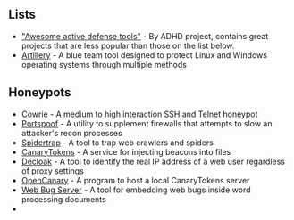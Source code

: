 ## Lists
  - ["Awesome active defense tools"](https://github.com/adhdproject/awesome-active-defense#related-lists) - By ADHD project, contains great projects that are less popular than those on the list below.
  - [Artillery](https://github.com/BinaryDefense/artillery) - A blue team tool designed to protect Linux and Windows operating systems through multiple methods
## Honeypots
  - [Cowrie](https://github.com/adhdproject/cowrie) - A medium to high interaction SSH and Telnet honeypot
  - [Portspoof](http://portspoof.org) - A utility to supplement firewalls that attempts to slow an attacker's recon processes
  - [Spidertrap](https://github.com/adhdproject/spidertrap) - A tool to trap web crawlers and spiders
  - [CanaryTokens](https://canarytokens.org) - A service for injecting beacons into files
  - [Decloak](https://bitbucket.org/ethanr/decloak) - A tool to identify the real IP address of a web user regardless of proxy settings
  - [OpenCanary](https://github.com/thinkst/canarytokens-docker) - A program to host a local CanaryTokens server
  - [Web Bug Server](https://bitbucket.org/ethanr/webbugserver) - A tool for embedding web bugs inside word processing documents
  - 

